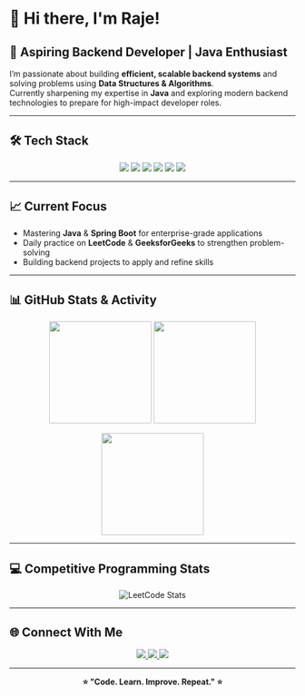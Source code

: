 # 👋 Hi there, I'm Raje!  

## 🚀 Aspiring Backend Developer | Java Enthusiast  

I’m passionate about building **efficient, scalable backend systems** and solving problems using **Data Structures & Algorithms**.  
Currently sharpening my expertise in **Java** and exploring modern backend technologies to prepare for high-impact developer roles.  

---

## 🛠 Tech Stack  

<p align="center">
  <img src="https://img.shields.io/badge/Java-ED8B00?style=for-the-badge&logo=java&logoColor=white" />
  <img src="https://img.shields.io/badge/Spring%20Boot-6DB33F?style=for-the-badge&logo=springboot&logoColor=white" />
  <img src="https://img.shields.io/badge/MySQL-005C84?style=for-the-badge&logo=mysql&logoColor=white" />
  <img src="https://img.shields.io/badge/Git-F05032?style=for-the-badge&logo=git&logoColor=white" />
  <img src="https://img.shields.io/badge/GitHub-181717?style=for-the-badge&logo=github&logoColor=white" />
  <img src="https://img.shields.io/badge/VS%20Code-007ACC?style=for-the-badge&logo=visualstudiocode&logoColor=white" />
</p>

---

## 📈 Current Focus  

- Mastering **Java** & **Spring Boot** for enterprise-grade applications  
- Daily practice on **LeetCode** & **GeeksforGeeks** to strengthen problem-solving  
- Building backend projects to apply and refine skills  

---

## 📊 GitHub Stats & Activity  

<p align="center">
  <img src="https://github-readme-stats.vercel.app/api?username=Raje2433&show_icons=true&theme=radical" height="180px"/>
  <img src="https://streak-stats.demolab.com?user=Raje2433&theme=radical&hide_border=true" height="180px"/>
</p>

<p align="center">
  <img src="https://github-readme-stats.vercel.app/api/top-langs/?username=Raje2433&layout=compact&theme=radical" height="180px"/>
</p>

---

## 💻 Competitive Programming Stats  

<p align="center">
  <img src="https://leetcard.jacoblin.cool/Raje_24?theme=dark&font=Baloo%202" alt="LeetCode Stats"/>
</p>

---

## 🌐 Connect With Me  

<p align="center">
  <a href="https://www.linkedin.com/in/loorthu-rajeshwari/">
    <img src="https://img.shields.io/badge/LinkedIn-0077B5?style=for-the-badge&logo=linkedin&logoColor=white"/>
  </a>
  <a href="https://leetcode.com/u/Raje_24/">
    <img src="https://img.shields.io/badge/LeetCode-FFA116?style=for-the-badge&logo=leetcode&logoColor=white"/>
  </a>
  <a href="https://www.geeksforgeeks.org/user/loorthuraqrl3/">
    <img src="https://img.shields.io/badge/GeeksforGeeks-0F9D58?style=for-the-badge&logo=geeksforgeeks&logoColor=white"/>
  </a>
</p>

---

<p align="center"><b>⭐ "Code. Learn. Improve. Repeat." ⭐</b></p>
